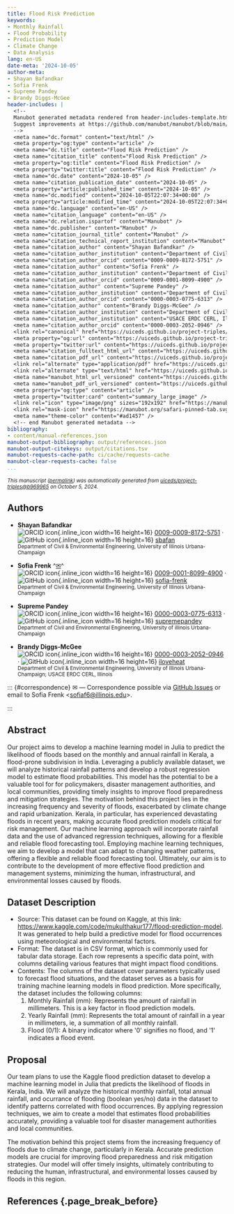```yaml
---
title: Flood Risk Prediction
keywords:
- Monthly Rainfall
- Flood Probability
- Prediction Model
- Climate Change
- Data Analysis
lang: en-US
date-meta: '2024-10-05'
author-meta:
- Shayan Bafandkar
- Sofia Frenk
- Supreme Pandey
- Brandy Diggs-McGee
header-includes: |
  <!--
  Manubot generated metadata rendered from header-includes-template.html.
  Suggest improvements at https://github.com/manubot/manubot/blob/main/manubot/process/header-includes-template.html
  -->
  <meta name="dc.format" content="text/html" />
  <meta property="og:type" content="article" />
  <meta name="dc.title" content="Flood Risk Prediction" />
  <meta name="citation_title" content="Flood Risk Prediction" />
  <meta property="og:title" content="Flood Risk Prediction" />
  <meta property="twitter:title" content="Flood Risk Prediction" />
  <meta name="dc.date" content="2024-10-05" />
  <meta name="citation_publication_date" content="2024-10-05" />
  <meta property="article:published_time" content="2024-10-05" />
  <meta name="dc.modified" content="2024-10-05T22:07:34+00:00" />
  <meta property="article:modified_time" content="2024-10-05T22:07:34+00:00" />
  <meta name="dc.language" content="en-US" />
  <meta name="citation_language" content="en-US" />
  <meta name="dc.relation.ispartof" content="Manubot" />
  <meta name="dc.publisher" content="Manubot" />
  <meta name="citation_journal_title" content="Manubot" />
  <meta name="citation_technical_report_institution" content="Manubot" />
  <meta name="citation_author" content="Shayan Bafandkar" />
  <meta name="citation_author_institution" content="Department of Civil &amp; Environmental Engineering, University of Illinois Urbana-Champaign" />
  <meta name="citation_author_orcid" content="0009-0009-8172-5751" />
  <meta name="citation_author" content="Sofia Frenk" />
  <meta name="citation_author_institution" content="Department of Civil &amp; Environmental Engineering, University of Illinois Urbana-Champaign" />
  <meta name="citation_author_orcid" content="0009-0001-8099-4900" />
  <meta name="citation_author" content="Supreme Pandey" />
  <meta name="citation_author_institution" content="Department of Civil and Environmental Engineering, University of illinois Urbana-Champaign" />
  <meta name="citation_author_orcid" content="0000-0003-0775-6313" />
  <meta name="citation_author" content="Brandy Diggs-McGee" />
  <meta name="citation_author_institution" content="Department of Civil &amp; Environmental Engineering, University of Illinois Urbana-Champaign" />
  <meta name="citation_author_institution" content="USACE ERDC CERL, Illinois" />
  <meta name="citation_author_orcid" content="0000-0003-2052-0946" />
  <link rel="canonical" href="https://uiceds.github.io/project-triples/" />
  <meta property="og:url" content="https://uiceds.github.io/project-triples/" />
  <meta property="twitter:url" content="https://uiceds.github.io/project-triples/" />
  <meta name="citation_fulltext_html_url" content="https://uiceds.github.io/project-triples/" />
  <meta name="citation_pdf_url" content="https://uiceds.github.io/project-triples/manuscript.pdf" />
  <link rel="alternate" type="application/pdf" href="https://uiceds.github.io/project-triples/manuscript.pdf" />
  <link rel="alternate" type="text/html" href="https://uiceds.github.io/project-triples/v/b96996537bfdd47da37b65c44ab3f50bc5e03150/" />
  <meta name="manubot_html_url_versioned" content="https://uiceds.github.io/project-triples/v/b96996537bfdd47da37b65c44ab3f50bc5e03150/" />
  <meta name="manubot_pdf_url_versioned" content="https://uiceds.github.io/project-triples/v/b96996537bfdd47da37b65c44ab3f50bc5e03150/manuscript.pdf" />
  <meta property="og:type" content="article" />
  <meta property="twitter:card" content="summary_large_image" />
  <link rel="icon" type="image/png" sizes="192x192" href="https://manubot.org/favicon-192x192.png" />
  <link rel="mask-icon" href="https://manubot.org/safari-pinned-tab.svg" color="#ad1457" />
  <meta name="theme-color" content="#ad1457" />
  <!-- end Manubot generated metadata -->
bibliography:
- content/manual-references.json
manubot-output-bibliography: output/references.json
manubot-output-citekeys: output/citations.tsv
manubot-requests-cache-path: ci/cache/requests-cache
manubot-clear-requests-cache: false
...
```







<small><em>
This manuscript
([permalink](https://uiceds.github.io/project-triples/v/b96996537bfdd47da37b65c44ab3f50bc5e03150/))
was automatically generated
from [uiceds/project-triples@b969965](https://github.com/uiceds/project-triples/tree/b96996537bfdd47da37b65c44ab3f50bc5e03150)
on October 5, 2024.
</em></small>



## Authors



+ **Shayan Bafandkar**
  <br>
    ![ORCID icon](images/orcid.svg){.inline_icon width=16 height=16}
    [0009-0009-8172-5751](https://orcid.org/0009-0009-8172-5751)
    · ![GitHub icon](images/github.svg){.inline_icon width=16 height=16}
    [sbafan](https://github.com/sbafan)
    <br>
  <small>
     Department of Civil & Environmental Engineering, University of Illinois Urbana-Champaign
  </small>

+ **Sofia Frenk**
  ^[✉](#correspondence)^<br>
    ![ORCID icon](images/orcid.svg){.inline_icon width=16 height=16}
    [0009-0001-8099-4900](https://orcid.org/0009-0001-8099-4900)
    · ![GitHub icon](images/github.svg){.inline_icon width=16 height=16}
    [sofia-frenk](https://github.com/sofia-frenk)
    <br>
  <small>
     Department of Civil & Environmental Engineering, University of Illinois Urbana-Champaign
  </small>

+ **Supreme Pandey**
  <br>
    ![ORCID icon](images/orcid.svg){.inline_icon width=16 height=16}
    [0000-0003-0775-6313](https://orcid.org/0000-0003-0775-6313)
    · ![GitHub icon](images/github.svg){.inline_icon width=16 height=16}
    [supremepandey](https://github.com/supremepandey)
    <br>
  <small>
     Department of Civil and Environmental Engineering, University of illinois Urbana-Champaign
  </small>

+ **Brandy Diggs-McGee**
  <br>
    ![ORCID icon](images/orcid.svg){.inline_icon width=16 height=16}
    [0000-0003-2052-0946](https://orcid.org/0000-0003-2052-0946)
    · ![GitHub icon](images/github.svg){.inline_icon width=16 height=16}
    [iloveheat](https://github.com/iloveheat)
    <br>
  <small>
     Department of Civil & Environmental Engineering, University of Illinois Urbana-Champaign; USACE ERDC CERL, Illinois
  </small>


::: {#correspondence}
✉ — Correspondence possible via [GitHub Issues](https://github.com/uiceds/project-triples/issues)
or email to
Sofia Frenk \<sofiaf6@illinois.edu\>.


:::


## Abstract
Our project aims to develop a machine learning model in Julia to predict the likelihood of floods based on the monthly and annual rainfall in Kerala, a flood-prone subdivision in India. Leveraging a publicly available dataset, we will analyze historical rainfall patterns and develop a robust regression model to estimate flood probabilities. This model has the potential to be a valuable tool for for policymakers, disaster management authorities, and local communities, providing timely insights to improve flood preparedness and mitigation strategies.
The motivation behind this project lies in the increasing frequency and severity of floods, exacerbated by climate change and rapid urbanization. Kerala, in particular, has experienced devastating floods in recent years, making accurate flood prediction models critical for risk management. Our machine learning approach will incorporate rainfall data and the use of advanced regression techniques, allowing for a flexible and reliable flood forecasting tool.
Employing machine learning techniques, we aim to develop a model that can adapt to changing weather patterns, offering a flexible and reliable flood forecasting tool. Ultimately, our aim is to contribute to the development of more effective flood prediction and management systems, minimizing the human, infrastructural, and environmental losses caused by floods.


## Dataset Description 
  - Source: 
  This dataset can be found on Kaggle, at this link: https://www.kaggle.com/code/mukulthakur177/flood-prediction-model. 
  It was generated to help build a predictive model for flood occurrences using meteorological and environmental factors.
  - Format: The dataset is in CSV format, which is commonly used for tabular data storage. Each row represents a specific data point, with columns detailing various features that might impact flood conditions.
  - Contents: 
    The columns of the dataset cover parameters typically used to forecast flood situations, and the dataset serves as a basis for training machine learning models in flood prediction.
    More specifically, the dataset includes the following columns:
    1) Monthly Rainfall (mm): Represents the amount of rainfall in millimeters. This is a key factor in flood prediction models.
    2) Yearly Rainfall (mm): Represents the total amount of rainfall in a year in millimeters, ie, a summation of all monthly rainfall.
    3) Flood (0/1): A binary indicator where '0' signifies no flood, and '1' indicates a flood event.

## Proposal
Our team plans to use the Kaggle flood prediction dataset to develop a machine learning model in Julia that predicts the likelihood of floods in Kerala, India. 
We will analyze the historical monthly rainfall, total annual rainfall, and ocurrance of flooding (boolean yes/no) data in the dataset to identify patterns correlated with flood occurrences. 
By applying regression techniques, we aim to create a model that estimates flood probabilities accurately, providing a valuable tool for disaster management authorities and local communities.

The motivation behind this project stems from the increasing frequency of floods due to climate change, particularly in Kerala. 
Accurate prediction models are crucial for improving flood preparedness and risk mitigation strategies. 
Our model will offer timely insights, ultimately contributing to reducing the human, infrastructural, and environmental losses caused by floods in this region.

## References {.page_break_before}

<!-- Explicitly insert bibliography here -->
<div id="refs"></div>

